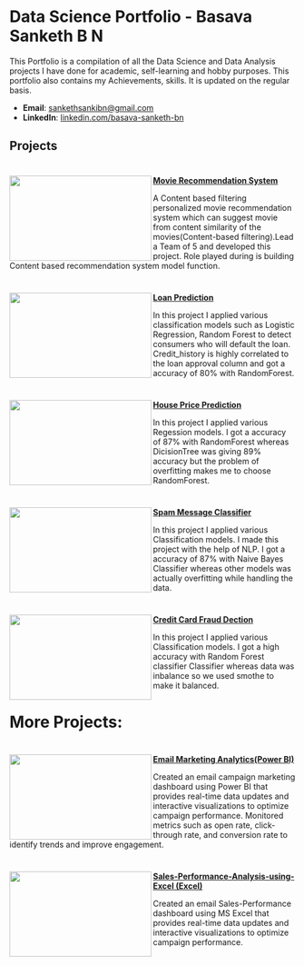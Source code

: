 # Data Science Portfolio - Basava Sanketh B N
This Portfolio is a compilation of all the Data Science and Data Analysis projects I have done for academic, self-learning and hobby purposes. This portfolio also contains my Achievements, skills. It is updated on the regular basis.

- **Email**: [sankethsankibn@gmail.com](sankethsankibn@gmail.com)
- **LinkedIn**: [linkedin.com/basava-sanketh-bn](https://www.linkedin.com/in/basava-sanketh-bn/)

## Projects


#

<img align="left" width="250" height="150" src="https://editor.analyticsvidhya.com/uploads/76889recommender-system-for-movie-recommendation.jpg"> **[Movie Recommendation System](https://github.com/sankethbn/Recommendation-System)**
 
A Content based filtering personalized movie recommendation system which can suggest movie from content similarity of the movies(Content-based filtering).Lead a Team of 5 and developed this project. Role played during is building Content based recommendation system model function.

#


<img align="left" width="250" height="150" src="https://www.shubhbank.com/wp-content/uploads/2021/11/apply-for-personal-loan.jpg"> **[Loan Prediction](https://github.com/sankethbn/Loan-Prediction)**

In this project I applied various classification models such as Logistic Regression, Random Forest to detect consumers who will default the loan. Credit_history is highly correlated to the loan approval column and got a accuracy of 80% with RandomForest.

#

<img align="left" width="250" height="150" src="https://ak.picdn.net/shutterstock/videos/1074160178/thumb/9.jpg?ip=x480"> **[House Price Prediction](https://github.com/sankethbn/House-Price-Prediction)**

In this project I applied various Regession models. I got a accuracy of 87% with RandomForest whereas DicisionTree was giving 89% accuracy but the problem of overfitting makes me to choose RandomForest.

# 

<img align="left" width="250" height="150" src="https://encrypted-tbn0.gstatic.com/images?q=tbn:ANd9GcTuLl2R412we1bLtQek9oXdgLsCHnhT_l7i-A&usqp=CAU"> **[Spam Message Classifier](https://github.com/sankethbn/SMS-Spam-Classifier)**

In this project I applied various Classification models. I made this project with the help of NLP. I got a accuracy of 87% with Naive Bayes Classifier whereas other models was actually overfitting while handling the data.

#

<img align="left" width="250" height="150" src="https://miro.medium.com/max/640/0*_6WEDnZubsQfTMlY.png"> **[Credit Card Fraud Dection](https://github.com/sankethbn/Fraud-Detection)**

In this project I applied various Classification models. I got a high accuracy with Random Forest classifier Classifier whereas data was inbalance so we used smothe to make it balanced.

#

#

# More Projects:


#

<img align="left" width="250" height="150" src="https://archerpoint.com/wp-content/uploads/2020/03/power-bi.jpg"> **[Email Marketing Analytics(Power BI)](https://github.com/sankethbn/Email-Campaign-Analysis)**

Created an email campaign marketing dashboard using Power BI that provides real-time data updates and interactive visualizations to optimize campaign performance. Monitored metrics such as open rate, click-through rate, and conversion rate to identify trends and improve engagement.



#

<img align="left" width="250" height="150" src="https://encrypted-tbn0.gstatic.com/images?q=tbn:ANd9GcRKDYuy504nNawi2jfheKmF-Wdd-Qfx06Z6Og&usqp=CAU"> **[Sales-Performance-Analysis-using-Excel (Excel)](https://github.com/sankethbn/Sales-Performance-Analysis-using-Excel)**

Created an email Sales-Performance dashboard using MS Excel that provides real-time data updates and interactive visualizations to optimize campaign performance.
